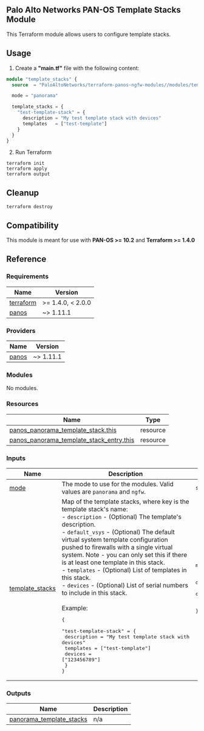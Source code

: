 Palo Alto Networks PAN-OS Template Stacks Module
---
This Terraform module allows users to configure template stacks.

Usage
---

1. Create a **"main.tf"** file with the following content:

```terraform
module "template_stacks" {
  source  = "PaloAltoNetworks/terraform-panos-ngfw-modules//modules/template_stacks"

  mode = "panorama"

  template_stacks = {
    "test-template-stack" = {
      description = "My test template stack with devices"
      templates   = ["test-template"]
    }
  }
}
```

2. Run Terraform

```
terraform init
terraform apply
terraform output
```

Cleanup
---

```
terraform destroy
```

Compatibility
---
This module is meant for use with **PAN-OS >= 10.2** and **Terraform >= 1.4.0**


Reference
---
<!-- BEGINNING OF PRE-COMMIT-TERRAFORM DOCS HOOK -->
### Requirements

| Name | Version |
|------|---------|
| <a name="requirement_terraform"></a> [terraform](#requirement\_terraform) | >= 1.4.0, < 2.0.0 |
| <a name="requirement_panos"></a> [panos](#requirement\_panos) | ~> 1.11.1 |

### Providers

| Name | Version |
|------|---------|
| <a name="provider_panos"></a> [panos](#provider\_panos) | ~> 1.11.1 |

### Modules

No modules.

### Resources

| Name | Type |
|------|------|
| [panos_panorama_template_stack.this](https://registry.terraform.io/providers/PaloAltoNetworks/panos/latest/docs/resources/panorama_template_stack) | resource |
| [panos_panorama_template_stack_entry.this](https://registry.terraform.io/providers/PaloAltoNetworks/panos/latest/docs/resources/panorama_template_stack_entry) | resource |

### Inputs

| Name | Description | Type | Default | Required |
|------|-------------|------|---------|:--------:|
| <a name="input_mode"></a> [mode](#input\_mode) | The mode to use for the modules. Valid values are `panorama` and `ngfw`. | `string` | n/a | yes |
| <a name="input_template_stacks"></a> [template\_stacks](#input\_template\_stacks) | Map of the template stacks, where key is the template stack's name:<br>- `description` - (Optional) The template's description.<br>- `default_vsys` - (Optional) The default virtual system template configuration pushed to firewalls with a single virtual system. Note - you can only set this if there is at least one template in this stack.<br>- `templates` - (Optional) List of templates in this stack.<br>- `devices` - (Optional) List of serial numbers to include in this stack.<br><br>Example:<pre>{<br>  "test-template-stack" = {<br>    description = "My test template stack with devices"<br>    templates   = ["test-template"]<br>    devices     = ["123456789"]<br>  }<br>}</pre> | <pre>map(object({<br>    description  = optional(string)<br>    default_vsys = optional(string)<br>    templates    = optional(list(string))<br>    devices      = optional(list(string), [])<br>  }))</pre> | `{}` | no |

### Outputs

| Name | Description |
|------|-------------|
| <a name="output_panorama_template_stacks"></a> [panorama\_template\_stacks](#output\_panorama\_template\_stacks) | n/a |
<!-- END OF PRE-COMMIT-TERRAFORM DOCS HOOK -->
